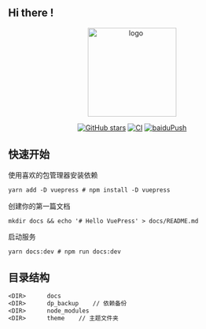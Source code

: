 ## Hi there !
<p align="center"><a href="https://nine0703.github.io/vue_Blog/" target="_blank" rel="noopener noreferrer"><img width="180" src="https://jsd.cdn.zzko.cn/gh/xugaoyi/image_store/blog/20200409124835.png" alt="logo"></a></p>

<p align="center">
  <a href="https://github.com/nine0703/vue_Blog/stargazers"><img src="https://img.shields.io/github/stars/nine0703/vue_Blog?logo=ReverbNation&logoColor=rgba(255,255,255,.6)" alt="GitHub stars"></a>
  <a href="https://github.com/nine0703/vue_Blog/actions?query=workflow%3ACI"><img src="https://github.com/nine0703/vue_Blog/workflows/CI/badge.svg" alt="CI"></a>
  <a href="https://github.com/nine0703/vue_Blog/actions?query=workflow%3AbaiduPush"><img src="https://github.com/nine0703/vue_Blog/workflows/baiduPush/badge.svg" alt="baiduPush"></a>
</p>

## 快速开始
使用喜欢的包管理器安装依赖
```dtd
yarn add -D vuepress # npm install -D vuepress
```
创建你的第一篇文档
```
mkdir docs && echo '# Hello VuePress' > docs/README.md
```
启动服务
```
yarn docs:dev # npm run docs:dev
```

## 目录结构
```dtd
<DIR>      docs 
<DIR>      dp_backup    // 依赖备份
<DIR>      node_modules
<DIR>      theme    // 主题文件夹
```